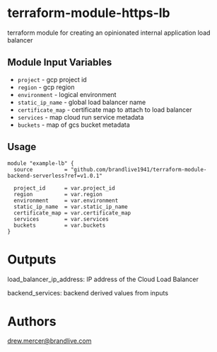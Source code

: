 # terraform-module-https-lb
terraform module for creating an opinionated internal application load balancer

Module Input Variables
----------------------

- `project` - gcp project id
- `region` - gcp region
- `environment` - logical environment
- `static_ip_name` - global load balancer name
- `certificate_map` - certificate map to attach to load balancer
- `services` - map cloud run service metadata
- `buckets` - map of gcs bucket metadata

Usage
-----

```hcl
module "example-lb" {
  source          = "github.com/brandlive1941/terraform-module-backend-serverless?ref=v1.0.1"

  project_id      = var.project_id
  region          = var.region
  environment     = var.environment
  static_ip_name  = var.static_ip_name
  certificate_map = var.certificate_map
  services        = var.services
  buckets         = var.buckets
}
```

Outputs
=======

load_balancer_ip_address: IP address of the Cloud Load Balancer

backend_services: backend derived values from inputs


Authors
=======

drew.mercer@brandlive.com